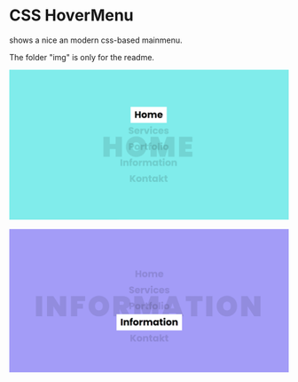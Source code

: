 # CSS HoverMenu
shows a nice an modern css-based mainmenu.

The folder "img" is only for the readme.

![Step 1](https://github.com/christiangitter/css-hover-menu/blob/main/img/1.png?raw=true)

![Step 2](https://github.com/christiangitter/css-hover-menu/blob/main/img/2.png?raw=true)